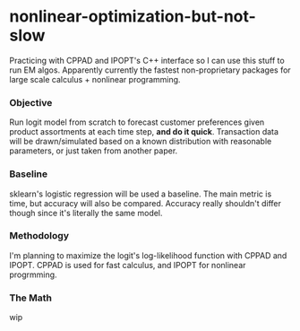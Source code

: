 # nonlinear-optimization-but-not-slow
Practicing with CPPAD and IPOPT's C++ interface so I can use this stuff to run EM algos. Apparently currently the fastest non-proprietary packages for large scale calculus + nonlinear programming.

### Objective
Run logit model from scratch to forecast customer preferences given product assortments at each time step, **and do it quick**. Transaction data will be drawn/simulated based on a known distribution with reasonable parameters, or just taken from another paper.

### Baseline
sklearn's logistic regression will be used a baseline. The main metric is time, but accuracy will also be compared. Accuracy really shouldn't differ though since it's literally the same model.

### Methodology
I'm planning to maximize the logit's log-likelihood function with CPPAD and IPOPT. CPPAD is used for fast calculus, and IPOPT for nonlinear progrmming. 

### The Math
wip
